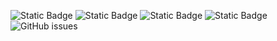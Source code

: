 ![Static Badge](https://img.shields.io/badge/blacklists-61-000000) ![Static Badge](https://img.shields.io/badge/blacklisted-3002364-cc0000) ![Static Badge](https://img.shields.io/badge/whitelisted-2254-00CC00) ![Static Badge](https://img.shields.io/badge/streaming_blacklist-28107-000000) ![GitHub issues](https://img.shields.io/github/issues/fabriziosalmi/blacklists)
